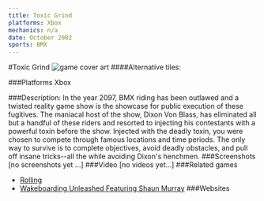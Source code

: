 ```yaml
---
title: Toxic Grind
platforms: Xbox
mechanics: n/a
date: October 2002
sports: BMX
---
```

#Toxic Grind
![game cover art](//images.igdb.com/igdb/image/upload/t_cover_big/fgafy9zctqs7bcmalq0p.jpg "Logo Title Text 1")
####Alternative tiles:

###Platforms
Xbox

###Description:
In the year 2097, BMX riding has been outlawed and a twisted reality game show is the showcase for public execution of these fugitives. The maniacal host of the show, Dixon Von Blass, has eliminated all but a handful of these riders and resorted to injecting his contestants with a powerful toxin before the show. Injected with the deadly toxin, you were chosen to compete through famous locations and time periods. The only way to survive is to complete objectives, avoid deadly obstacles, and pull off insane tricks--all the while avoiding Dixon's henchmen.
###Screenshots
[no screenshots yet ...]
###Video
[no videos yet...]
###Related games
* [Rolling](/games/rolling-6017/)
* [Wakeboarding Unleashed Featuring Shaun Murray](/games/wakeboarding-unleashed-featuring-shaun-murray-23694/)
###Websites

